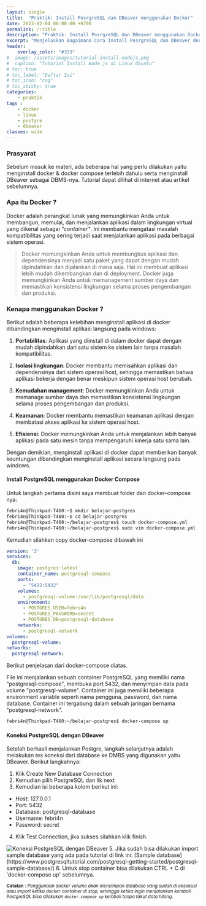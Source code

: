 ```yaml
---
layout: single
title:  "Praktik: Install PosrgreSQL dan DBeaver menggunakan Docker"
date: 2023-02-04 00:00:00 +0700
permalink: /:title
description: "Praktik: Install PosrgreSQL dan DBeaver menggunakan Docker."
excerpt: "Menjelaskan Bagaimana Cara Install PosrgreSQL dan DBeaver dengan menggunakan Docker ."
header:
    overlay_color: "#333"
#  image: /assets/images/tutorial-install-nodejs.png
#  caption: "Tutorial Install Node.js di Linux Ubuntu"
# toc: true
# toc_label: "Daftar Isi"
# toc_icon: "cog"
# toc_sticky: true
categories: 
    - praktik
tags : 
    - docker
    - linux
    - postgre
    - dbeaver
classes: wide
---
```

### Prasyarat
Sebelum masuk ke materi, ada beberapa hal yang perlu dilakukan yaitu menginstall docker & docker compose terlebih dahulu serta menginstall DBeaver sebagai DBMS-nya. Tutorial dapat dilihat di internet atau artikel sebelumnya.

### Apa itu Docker ?
Docker adalah perangkat lunak yang memungkinkan Anda untuk membangun, memulai, dan menjalankan aplikasi dalam lingkungan virtual yang dikenal sebagai _"container"_. Ini membantu mengatasi masalah kompatibilitas yang sering terjadi saat menjalankan aplikasi pada berbagai sistem operasi. 

  > Docker memungkinkan Anda untuk membungkus aplikasi dan dependensinya menjadi satu paket yang dapat dengan mudah dipindahkan dan dijalankan di mana saja. Hal ini membuat aplikasi lebih mudah dikembangkan dan di deployment. Docker juga memungkinkan Anda untuk memanagement sumber daya dan memastikan konsistensi lingkungan selama proses pengembangan dan produksi.

### Kenapa menggunakan Docker ?

Berikut adalah beberapa kelebihan menginstall aplikasi di docker dibandingkan menginstall aplikasi langsung pada windows:

1. **Portabilitas**: Aplikasi yang diinstall di dalam docker dapat dengan mudah dipindahkan dari satu sistem ke sistem lain tanpa masalah kompatibilitas.

2. **Isolasi lingkungan**: Docker membantu memisahkan aplikasi dan dependensinya dari sistem operasi host, sehingga memastikan bahwa aplikasi bekerja dengan benar meskipun sistem operasi host berubah.

3. **Kemudahan management**: Docker memungkinkan Anda untuk memanage sumber daya dan memastikan konsistensi lingkungan selama proses pengembangan dan produksi.

4. **Keamanan**: Docker membantu memastikan keamanan aplikasi dengan membatasi akses aplikasi ke sistem operasi host.

5. **Efisiensi**: Docker memungkinkan Anda untuk menjalankan lebih banyak aplikasi pada satu mesin tanpa mempengaruhi kinerja satu sama lain.

Dengan demikian, menginstall aplikasi di docker dapat memberikan banyak keuntungan dibandingkan menginstall aplikasi secara langsung pada windows.

#### Install PostgreSQL menggunakan Docker Compose

Untuk langkah pertama disini saya membuat folder dan docker-compose nya:

```bash
febri4n@Thinkpad-T460:~$ mkdir belajar-postgres
febri4n@Thinkpad-T460:~$ cd belajar-postgres
febri4n@Thinkpad-T460:~/belajar-postgres$ touch docker-compose.yml
febri4n@Thinkpad-T460:~/belajar-postgres$ sudo vim docker-compose.yml
``` 

Kemudian silahkan copy docker-compose dibawah ini
```yml
version: '3'
services:
  db:
    image: postgres:latest
    container_name: postgresql-compose
    ports:
      - "5432:5432"
    volumes:
      - postgresql-volume:/var/lib/postgresql/data
    environment:
      - POSTGRES_USER=febri4n
      - POSTGRES_PASSWORD=secret
      - POSTGRES_DB=postgresql-database
    networks:
      - postgresql-network
volumes:
  postgresql-volume:
networks:
  postgresql-network:
```

Berikut penjelasan dari docker-compose diatas.

File ini menjalankan sebuah container PostgreSQL yang memiliki nama "postgresql-compose", membuka port 5432, dan menyimpan data pada volume "postgresql-volume". Container ini juga memiliki beberapa environment variable seperti nama pengguna, password, dan nama database. Container ini tergabung dalam sebuah jaringan bernama "postgresql-network".

```bash
febri4n@Thinkpad-T460:~/belajar-postgres$ docker-compose up
```

#### Koneksi PostgreSQL dengan DBeaver

Setelah berhasil menjalankan Postgre, langkah selanjutnya adalah melakukan tes koneksi dari database ke DMBS yang digunakan yaitu DBeaver. Berikut langkahnya:

1. Klik Create New Database Connection
2. Kemudian pilih PostgreSQL dan lik next
3. Kemudian isi beberapa kolom berikut ini:
  * Host: 127.0.0.1
  * Port: 5432
  * Database: postgresql-database
  * Username: febri4n
  * Password: secret
4. Klik Test Connection, jika sukses silahkan klik finish.
  <img src="{{ site.url }}{{ site.baseurl }}/assets/images/Koneksi-PostgreSQL.PNG" alt="Koneksi PostgreSQL dengan DBeaver">  
5. Jika sudah bisa dilakukan import sample database yang ada pada tutorial di link ini: [Sample database](https://www.postgresqltutorial.com/postgresql-getting-started/postgresql-sample-database/)
6. Untuk stop container bisa dilakukan CTRL + C di 'docker-compose up' sebelumnya.

<sub> **Catatan** : _Penggunaan docker volume akan menyimpan database yang sudah di eksekusi atau import ketika docker container di stop, sehingga ketika ingin menjalankan kembali PostgreSQL bisa dilakukan `docker-compose up` kembali tanpa takut data hilang._ </sub>



